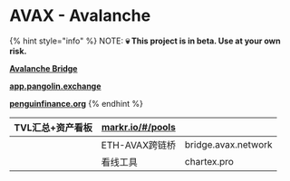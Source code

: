 # AVAX - Avalanche

{% hint style="info" %}
NOTE: **💀 This project is in beta. Use at your own risk.**&#x20;

[**Avalanche Bridge**](https://bridge.avax.network/login)

****[**app.pangolin.exchange**](https://app.pangolin.exchange/)****

****[**penguinfinance.org**](https://penguinfinance.org/)****
{% endhint %}

| TVL汇总+资产看板 | [markr.io/#/pools](https://www.google.com/url?q=http://markr.io/%23/pools\&sa=D\&source=editors\&ust=1631629317406000\&usg=AOvVaw1M37LFBdwBuU5BH4UWKuRt) |                     |
| ---------- | -------------------------------------------------------------------------------------------------------------------------------------------------------- | ------------------- |
|            | ETH-AVAX跨链桥                                                                                                                                              | bridge.avax.network |
|            | 看线工具                                                                                                                                                     | chartex.pro         |
